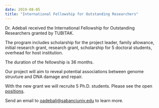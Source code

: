 ```yaml
---
date: 2019-08-05
title: "International Fellowship for Outstanding Researchers"
---
```


Dr. Adebali received the International Fellowship for Outstanding Researchers granted by TUBITAK.

<!--more-->

The program includes scholarship for the project leader, family allowance, initial research grant, research grant, scholarship for 5 doctoral students, overhead for host institution.

The duration of the fellowship is 36 months.

Our project will aim to reveal potential associations between genome struvture and DNA damage and repair.

With the new grant we will recruite 5 Ph.D. students. Please see the open [positions](/positions). 

Send an email to oadebali@sabanciuniv.edu to learn more.
